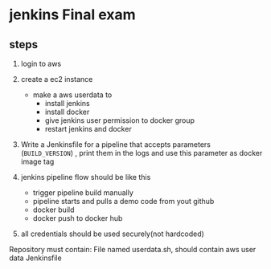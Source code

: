 # jenkins Final exam
## steps
1. login to aws
2. create a ec2 instance
	- make a aws userdata to 
		- install jenkins 
		- install docker
		- give jenkins user permission to docker group
		- restart jenkins and docker 

3. Write a Jenkinsfile for a pipeline that accepts parameters (`BUILD_VERSION`) , print them in the logs and use this parameter as docker image tag
4. jenkins pipeline flow should be like this
	-	trigger pipeline build manually
	-	pipeline starts and pulls a demo code from yout github
	-	docker build
	-	docker push to docker hub
5. all credentials should be used securely(not hardcoded)

Repository must contain:
File named userdata.sh, should contain aws user data
Jenkinsfile
